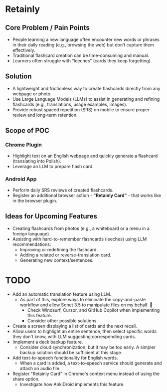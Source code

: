 # Retainly

## Core Problem / Pain Points
- People learning a new language often encounter new words or phrases in their daily reading (e.g., browsing the web) but don’t capture them effectively.
- Traditional flashcard creation can be time-consuming and manual.
- Learners often struggle with “leeches” (cards they keep forgetting).

## Solution
- A lightweight and frictionless way to create flashcards directly from any webpage or photo.
- Use Large Language Models (LLMs) to assist in generating and refining flashcards (e.g., translations, usage examples, images).
- Provide robust spaced repetition (SRS) on mobile to ensure proper review and long-term retention.

## Scope of POC
### Chrome Plugin
- Highlight text on an English webpage and quickly generate a flashcard (translating into Polish).
- Leverage an LLM to prepare flash card.

### Android App
- Perform daily SRS reviews of created flashcards.
- Register an additional browser action - **"Retainly Card"** - that works like in the browser plugin.

## Ideas for Upcoming Features
- Creating flashcards from photos (e.g., a whiteboard or a menu in a foreign language).
- Assisting with hard-to-remember flashcards (leeches) using LLM recommendations:
  - Improving or redefining the flashcard.
  - Adding a related or reverse-translation card.
  - Generating new context/sentences.

# TODO
- Add an automatic translation feature using LLM.
  - As part of this, explore ways to eliminate the copy-and-paste workflow and allow Sonet 3.5 to manipulate files on my behalf. 🙂
    - Check Windsurf, Cursor, and GitHub Copilot when implementing this feature.
    - Consider other possible solutions.
- Create a screen displaying a list of cards and the next recall.
- Allow users to highlight an entire sentence, then select specific words they don't know, with LLM suggesting corresponding cards.
- Implement a deck backup feature.
  - Consider cloud synchronization, but it may be too early. A simpler backup solution should be sufficient at this stage.
- Add text-to-speech functionality for English words.
  - When a card is added, a text-to-speech service should generate and attach an audio file.
- Register "Retainly Card" in Chrome's context menu instead of using the share option.
  - Investigate how AnkiDroid implements this feature.
